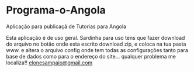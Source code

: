 Programa-o-Angola
=================

Aplicação para publicaçã de Tutorias para Angola

Esta aplicação é de uso geral.
Sardinha para uso tens que fazer  download do arquivo no botão onde esta escrito download zip, e coloca na tua pasta www.
e altera o arquivo config onde tem todas as configurações tanto para base de dados como para o endereço do site...
qualquer problema me localiza!! elonesampaio@gmail.com
